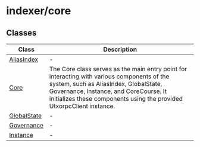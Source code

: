 # indexer/core

## Classes

| Class | Description |
| ------ | ------ |
| [AliasIndex](classes/AliasIndex.md) | - |
| [Core](classes/Core.md) | The Core class serves as the main entry point for interacting with various components of the system, such as AliasIndex, GlobalState, Governance, Instance, and CoreCourse. It initializes these components using the provided UtxorpcClient instance. |
| [GlobalState](classes/GlobalState.md) | - |
| [Governance](classes/Governance.md) | - |
| [Instance](classes/Instance.md) | - |
